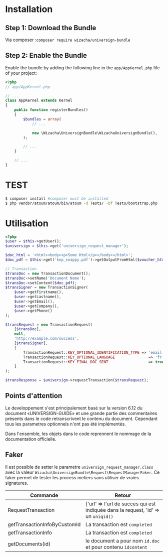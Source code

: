 Installation
============

Step 1: Download the Bundle
---------------------------
Via composer :`composer require wizacha/universign-bundle`

Step 2: Enable the Bundle
-------------------------

Enable the bundle by adding the following line in the `app/AppKernel.php`
file of your project:

```php
<?php
// app/AppKernel.php

// ...
class AppKernel extends Kernel
{
    public function registerBundles()
    {
        $bundles = array(
            // ...

            new \Wizacha\UniversignBundle\WizachaUniversignBundle(),
        );

        // ...
    }

    // ...
}
```

TEST
======

```bash
$ composer install #composer must be installed
$ php vendor/atoum/atoum/bin/atoum -d Tests/ -bf Tests/bootstrap.php
```

Utilisation
===========

```php
<?php
$user = $this->getUser();
$universign = $this->get('universign_request_manager');

$doc_html = '<html><body><p>Some Html</p></body></html>';
$doc_pdf = $this->get('knp_snappy.pdf')->getOutputFromHtml($voucher_html);

// Transaction
$transDoc = new TransactionDocument();
$transDoc->setName('Document Name');
$transDoc->setContent($doc_pdf);
$transSigner = new TransactionSigner(
    $user->getFirstname(),
    $user->getLastname(),
    $user->getEmail(),
    $user->getCompany(),
    $user->getPhone()
);

$transRequest = new TransactionRequest(
    [$transDoc],
    null,
    'http://example.com/success',
    [$transSigner],
    [
        TransactionRequest::KEY_OPTIONAL_IDENTIFICATION_TYPE => 'email',
        TransactionRequest::KEY_OPTIONAL_LANGUAGE               => 'fr',
        TransactionRequest::KEY_FINAL_DOC_SENT                  => true,
    ]
);

$transResponse = $universign->requestTransaction($transRequest);
```

Points d'attention
------------------
Le developpement s'est principalement basé sur la version 6.12 du document «UNIVERSIGN-GUIDE» et une grande partie
des commentaires présents dans le code retranscrivent le contenu du document. Cependant tous les parametres optionnels
n'ont pas été implémentés.

Dans l'ensemble, les objets dans le code reprennent le nommage de la documentation officielle.

Faker
-----
Il est possible de setter le parametre `universign_request_manager.class` avec la valeur
`Wizacha\UniversignBundle\Request\RequestManagerFaker`. Ce faker permet de tester les process metiers
sans utiliser de vraies signatures.

| Commande                     | Retour |
| ---------------------------- | ------ |
| RequestTransaction           | ['url' => l'url de succes qui est indiquée dans la request, 'id' => un `uniqid()` |
| getTransactionInfoByCustomId | La transaction est `completed` |
| getTransactionInfo           | La transaction est `completed` |
| getDocuments(id)             | le document a pour nom `id.doc` et pour contenu `idcontent` |

